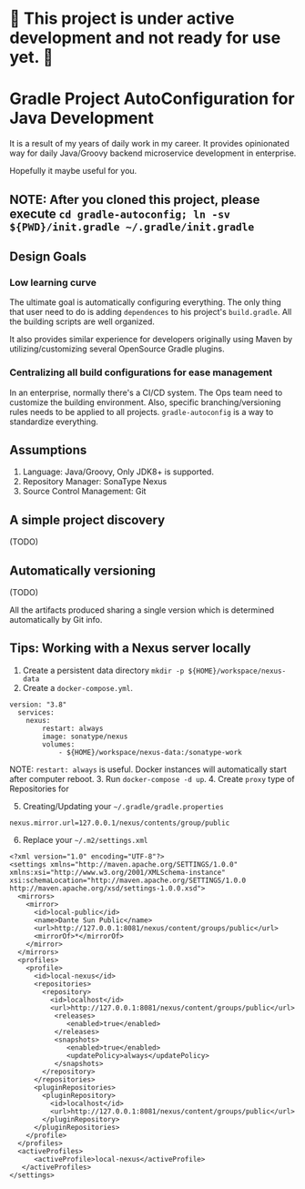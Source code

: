 # :no_entry_sign: This project is under active development and not ready for use yet. :no_entry_sign: 


# Gradle Project AutoConfiguration for Java Development

It is a result of my years of daily work in my career. It provides opinionated way for daily Java/Groovy backend microservice development in enterprise. 

Hopefully it maybe useful for you.


## NOTE: After you cloned this project, please execute `cd gradle-autoconfig; ln -sv ${PWD}/init.gradle ~/.gradle/init.gradle` 

## Design Goals

### Low learning curve

The ultimate goal is automatically configuring everything. The only thing that user need to do is 
adding `dependences` to his project's `build.gradle`. All the building scripts are well organized.

It also provides similar experience for developers originally using Maven by utilizing/customizing 
several OpenSource Gradle plugins.

### Centralizing all build configurations for ease management

In an enterprise, normally there's a CI/CD system. The Ops team need to customize the building environment.
Also, specific branching/versioning rules needs to be applied to all projects. 
`gradle-autoconfig` is a way to standardize everything. 

## Assumptions
1. Language: Java/Groovy, Only JDK8+ is supported.
2. Repository Manager: SonaType Nexus
3. Source Control Management: Git 

## A simple project discovery 
(TODO)

## Automatically versioning
(TODO)

All the artifacts produced sharing a single version which is determined automatically by Git info.

## Tips: Working with a Nexus server locally

1. Create a persistent data directory `mkdir -p ${HOME}/workspace/nexus-data`
2. Create a `docker-compose.yml`.
```$xslt
version: "3.8"
  services:
    nexus:
        restart: always
        image: sonatype/nexus
        volumes:
            - ${HOME}/workspace/nexus-data:/sonatype-work
```
NOTE: `restart: always` is useful. Docker instances will automatically start after computer reboot.
3. Run `docker-compose -d up`.
4. Create `proxy` type of Repositories for

5. Creating/Updating your `~/.gradle/gradle.properties`

```$xslt
nexus.mirror.url=127.0.0.1/nexus/contents/group/public
```

6. Replace your `~/.m2/settings.xml`
```$xslt
<?xml version="1.0" encoding="UTF-8"?>
<settings xmlns="http://maven.apache.org/SETTINGS/1.0.0" xmlns:xsi="http://www.w3.org/2001/XMLSchema-instance" xsi:schemaLocation="http://maven.apache.org/SETTINGS/1.0.0 http://maven.apache.org/xsd/settings-1.0.0.xsd">
  <mirrors>
    <mirror>
      <id>local-public</id>
      <name>Dante Sun Public</name>
      <url>http://127.0.0.1:8081/nexus/content/groups/public</url>
      <mirrorOf>*</mirrorOf>
    </mirror>
  </mirrors>
  <profiles>
    <profile>
      <id>local-nexus</id>
      <repositories>
        <repository>
          <id>localhost</id>
          <url>http://127.0.0.1:8081/nexus/content/groups/public</url>
           <releases>
              <enabled>true</enabled>
           </releases>
           <snapshots>
              <enabled>true</enabled>
              <updatePolicy>always</updatePolicy>
           </snapshots>
        </repository>
      </repositories>
      <pluginRepositories>
        <pluginRepository>
          <id>localhost</id>
          <url>http://127.0.0.1:8081/nexus/content/groups/public</url>
        </pluginRepository>
      </pluginRepositories>
    </profile>
  </profiles>
  <activeProfiles>
      <activeProfile>local-nexus</activeProfile>
   </activeProfiles>
</settings>
```

